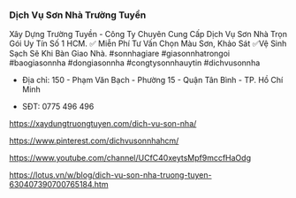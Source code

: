 ### Dịch Vụ Sơn Nhà Trường Tuyền

Xây Dựng Trường Tuyền - Công Ty Chuyên Cung Cấp Dịch Vụ Sơn Nhà Trọn Gói Uy Tín Số 1 HCM. ✅ Miễn Phí Tư Vấn Chọn Màu Sơn, Khảo Sát  ✅Vệ Sinh Sạch Sẽ Khi Bàn Giao Nhà. #sonnhagiare #giasonnhatrongoi #baogiasonnha #dongiasonnha #congtysonnhauytin #dichvusonnha

- Địa chỉ: 150 - Phạm Văn Bạch - Phường 15 - Quận Tân Bình - TP. Hồ Chí Minh

- SĐT: 0775 496 496

https://xaydungtruongtuyen.com/dich-vu-son-nha/

https://www.pinterest.com/dichvusonnhahcm/

https://www.youtube.com/channel/UCfC40xeytsMpf9mccfHaOdg

https://lotus.vn/w/blog/dich-vu-son-nha-truong-tuyen-630407390700765184.htm
